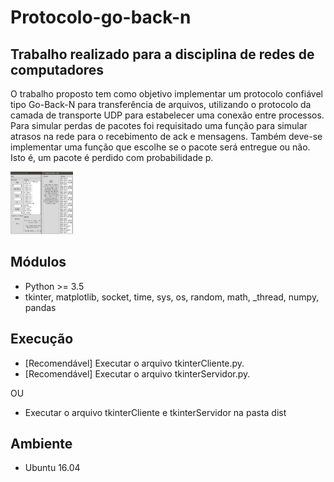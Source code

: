 # Protocolo-go-back-n

## Trabalho realizado para a disciplina de redes de computadores

O trabalho proposto tem como objetivo implementar um protocolo
confiável tipo Go-Back-N para transferência de arquivos, utilizando
o protocolo da camada de transporte UDP para estabelecer uma
conexão entre processos. Para simular perdas de pacotes foi
requisitado uma função para simular atrasos na rede para o
recebimento de ack e  mensagens. Também deve-se implementar
uma função  que escolhe se o pacote será entregue ou não.
Isto é, um pacote é perdido com probabilidade p.

<img src="imagens/imagem.png" width="100" height="100">

## Módulos

* Python >= 3.5
* tkinter, matplotlib, socket, time, sys, os, random, math, _thread, numpy, pandas

## Execução

* [Recomendável] Executar o arquivo tkinterCliente.py.
* [Recomendável] Executar o arquivo tkinterServidor.py.

OU

* Executar o arquivo tkinterCliente e tkinterServidor na pasta dist

## Ambiente

* Ubuntu 16.04



